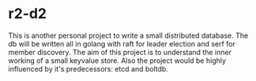 # r2-d2

This is another personal project to write a small distributed database.
The db will be written all in golang with raft for leader election and serf for member discovery.
The aim of this project is to understand the inner working of a small keyvalue store.
Also the project would be highly influenced by it's predecessors: etcd and boltdb.


